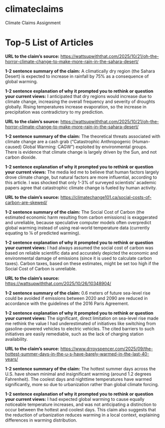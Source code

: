 # climateclaims
Climate Claims Assignment
# Top-5 List of Articles
**URL to the claim’s source:** https://wattsupwiththat.com/2025/10/21/oh-the-horror-climate-change-to-make-more-rain-in-the-sahara-desert/

**1-2 sentence summary of the claim:** A climatically dry region (the Sahara Desert) is expected to increase in rainfall by 75% as a consequence of global warming.

**1-2 sentence explanation of why it prompted you to rethink or question your current views:** I anticipated that dry regions would increase due to climate change, increasing the overall frequency and severity of droughts globally. Rising temperatures increase evaporation, so the increase in precipitation was contradictory to my prediction.

**URL to the claim’s source:** https://wattsupwiththat.com/2025/10/21/oh-the-horror-climate-change-to-make-more-rain-in-the-sahara-desert/

**1-2 sentence summary of the claim:** The theoretical threats associated with climate change are a cash grab (“Catastrophic Anthropogenic (Human-caused) Global Warming: CAGW”) exploited by environmental groups. There is evidence that climate change is largely driven by the Sun, and not carbon dioxide. 

**1-2 sentence explanation of why it prompted you to rethink or question your current views:** The media led me to believe that human factors largely drove climate change, but natural factors are more influential, according to this article. I was shocked that only 1-3% of surveyed scientists’ academic papers agree that catastrophic climate change is fueled by human activity.

**URL to the claim’s source:** https://climatechange101.ca/social-costs-of-carbon-are-skewed/

**1-2 sentence summary of the claim:** The Social Cost of Carbon (the estimated economic harm resulting from carbon emissions) is exaggerated and unreliable, because speculative computer models often overpredict global warming instead of using real-world temperature data (currently equating to ¼ of predicted warming).

**1-2 sentence explanation of why it prompted you to rethink or question your current views:** I had always assumed the social cost of carbon was based on reliable scientific data and accurately depicted the economic and environmental damage of emissions (since it is used to calculate carbon taxes). Carbon taxes, based on these estimates, might be set too high if the Social Cost of Carbon is unreliable. 

**URL to the claim’s source:** https://wattsupwiththat.com/2025/10/26/10348904/

**1-2 sentence summary of the claim:** 0.6 meters of future sea-level rise could be avoided if emissions between 2020 and 2090 are reduced in accordance with the guidelines of the 2016 Paris Agreement.

**1-2 sentence explanation of why it prompted you to rethink or question your current views:** The significant, direct limitation on sea-level rise made me rethink the value I had underestimated of initiatives like switching from gasoline-powered vehicles to electric vehicles. The cited barriers to such initiatives are easily remediable, such as the lack of charging station availability.

**URL to the claim’s source:** https://www.drroyspencer.com/2025/09/the-hottest-summer-days-in-the-u-s-have-barely-warmed-in-the-last-40-years/

**1-2 sentence summary of the claim:** The hottest summer days across the U.S. have shown minimal and insignificant warming (around 1.2 degrees Fahrenheit). The coolest days and nighttime temperatures have warmed significantly, more so due to urbanization rather than global climate forcing.

**1-2 sentence explanation of why it prompted you to rethink or question your current views:** I had expected global warming to cause equally noticeable temperature increases, and was not anticipating a distinction to occur between the hottest and coolest days. This claim also suggests that the reduction of urbanization reduces warming in a local context, explaining differences in warming distribution.

